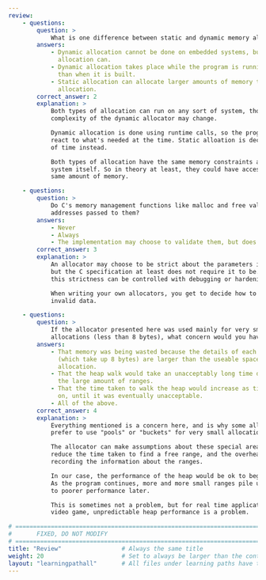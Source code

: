 ```yaml
---
review:
    - questions:
        question: >
            What is one difference between static and dynamic memory allocation?
        answers:
            - Dynamic allocation cannot be done on embedded systems, but static
              allocation can.
            - Dynamic allocation takes place while the program is running, rather
              than when it is built.
            - Static allocation can allocate larger amounts of memory than dynamic
              allocation.
        correct_answer: 2
        explanation: >
            Both types of allocation can run on any sort of system, though the
            complexity of the dynamic allocator may change.

            Dynamic allocation is done using runtime calls, so the program can
            react to what's needed at the time. Static alloation is decided ahead
            of time instead.

            Both types of allocation have the same memory constraints as the
            system itself. So in theory at least, they could have access to the
            same amount of memory.

    - questions:
        question: >
            Do C's memory management functions like malloc and free validate the
            addresses passed to them?
        answers:
            - Never
            - Always
            - The implementation may choose to validate them, but does not have to.
        correct_answer: 3
        explanation: >
            An allocator may choose to be strict about the parameters it accepts
            but the C specification at least does not require it to be. Generally
            this strictness can be controlled with debugging or hardening options.

            When writing your own allocators, you get to decide how to handle
            invalid data.

    - questions:
        question: >
            If the allocator presented here was used mainly for very small
            allocations (less than 8 bytes), what concern would you have?
        answers:
            - That memory was being wasted because the details of each allocation
              (which take up 8 bytes) are larger than the useable space in each
              allocation.
            - That the heap walk would take an unacceptably long time due to
              the large amount of ranges.
            - That the time taken to walk the heap would increase as time went
              on, until it was eventually unacceptable.
            - All of the above.
        correct_answer: 4
        explanation: >
            Everything mentioned is a concern here, and is why some allocators
            prefer to use "pools" or "buckets" for very small allocations.

            The allocator can make assumptions about these special areas that
            reduce the time taken to find a free range, and the overhead of
            recording the information about the ranges.

            In our case, the performance of the heap would be ok to begin with.
            As the program continues, more and more small ranges pile up. Leading
            to poorer performance later.

            This is sometimes not a problem, but for real time applications like
            video game, unpredictable heap performance is a problem.

# ================================================================================
#       FIXED, DO NOT MODIFY
# ================================================================================
title: "Review"                 # Always the same title
weight: 20                      # Set to always be larger than the content in this path
layout: "learningpathall"       # All files under learning paths have this same wrapper
---
```

